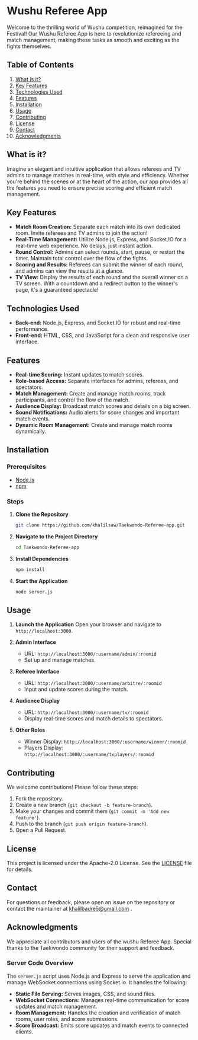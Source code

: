 # Wushu Referee App

Welcome to the thrilling world of Wushu competition, reimagined for the Festival! Our Wushu Referee App is here to revolutionize refereeing and match management, making these tasks as smooth and exciting as the fights themselves.

## Table of Contents

1. [What is it?](#what-is-it)
2. [Key Features](#key-features)
3. [Technologies Used](#technologies-used)
4. [Features](#features)
5. [Installation](#installation)
6. [Usage](#usage)
7. [Contributing](#contributing)
8. [License](#license)
9. [Contact](#contact)
10. [Acknowledgments](#acknowledgments)

## What is it?

Imagine an elegant and intuitive application that allows referees and TV admins to manage matches in real-time, with style and efficiency. Whether you're behind the scenes or at the heart of the action, our app provides all the features you need to ensure precise scoring and efficient match management.

## Key Features

- **Match Room Creation:** Separate each match into its own dedicated room. Invite referees and TV admins to join the action!
- **Real-Time Management:** Utilize Node.js, Express, and Socket.IO for a real-time web experience. No delays, just instant action.
- **Round Control:** Admins can select rounds, start, pause, or restart the timer. Maintain total control over the flow of the fights.
- **Scoring and Results:** Referees can submit the winner of each round, and admins can view the results at a glance.
- **TV View:** Display the results of each round and the overall winner on a TV screen. With a countdown and a redirect button to the winner's page, it's a guaranteed spectacle!

## Technologies Used

- **Back-end:** Node.js, Express, and Socket.IO for robust and real-time performance.
- **Front-end:** HTML, CSS, and JavaScript for a clean and responsive user interface.

## Features

- **Real-time Scoring:** Instant updates to match scores.
- **Role-based Access:** Separate interfaces for admins, referees, and spectators.
- **Match Management:** Create and manage match rooms, track participants, and control the flow of the match.
- **Audience Display:** Broadcast match scores and details on a big screen.
- **Sound Notifications:** Audio alerts for score changes and important match events.
- **Dynamic Room Management:** Create and manage match rooms dynamically.

## Installation

### Prerequisites

- [Node.js](https://nodejs.org/)
- [npm](https://www.npmjs.com/)

### Steps

1. **Clone the Repository**
    ```bash
    git clone https://github.com/khalilsaw/Taekwondo-Referee-app.git
    ```

2. **Navigate to the Project Directory**
    ```bash
    cd Taekwondo-Referee-app
    ```

3. **Install Dependencies**
    ```bash
    npm install
    ```

4. **Start the Application**
    ```bash
    node server.js
    ```

## Usage

1. **Launch the Application**
    Open your browser and navigate to `http://localhost:3000`.

2. **Admin Interface**
    - URL: `http://localhost:3000/:username/admin/:roomid`
    - Set up and manage matches.

3. **Referee Interface**
    - URL: `http://localhost:3000/:username/arbitre/:roomid`
    - Input and update scores during the match.

4. **Audience Display**
    - URL: `http://localhost:3000/:username/tv/:roomid`
    - Display real-time scores and match details to spectators.

5. **Other Roles**
    - Winner Display: `http://localhost:3000/:username/winner/:roomid`
    - Players Display: `http://localhost:3000/:username/tvplayers/:roomid`

## Contributing

We welcome contributions! Please follow these steps:

1. Fork the repository.
2. Create a new branch (`git checkout -b feature-branch`).
3. Make your changes and commit them (`git commit -m 'Add new feature'`).
4. Push to the branch (`git push origin feature-branch`).
5. Open a Pull Request.

## License

This project is licensed under the Apache-2.0 License. See the [LICENSE](./LICENSE) file for details.

## Contact

For questions or feedback, please open an issue on the repository or contact the maintainer at khalilbadre5@gmail.com .

## Acknowledgments

We appreciate all contributors and users of the wushu Referee App. Special thanks to the Taekwondo community for their support and feedback.




### Server Code Overview

The `server.js` script uses Node.js and Express to serve the application and manage WebSocket connections using Socket.io. It handles the following:

- **Static File Serving:** Serves images, CSS, and sound files.
- **WebSocket Connections:** Manages real-time communication for score updates and match management.
- **Room Management:** Handles the creation and verification of match rooms, user roles, and score submissions.
- **Score Broadcast:** Emits score updates and match events to connected clients.
